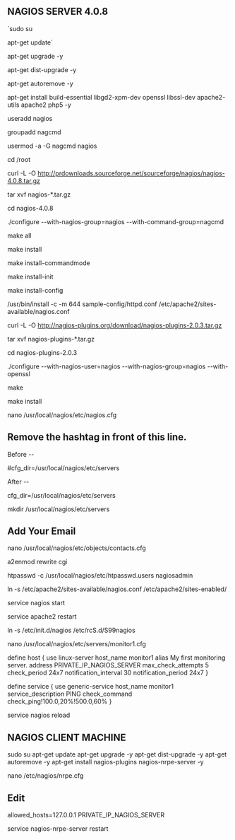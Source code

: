 NAGIOS SERVER 4.0.8
-------------------
`sudo su

apt-get update`

apt-get upgrade -y

apt-get dist-upgrade -y

apt-get autoremove -y

apt-get install build-essential libgd2-xpm-dev openssl libssl-dev apache2-utils apache2 php5 -y

useradd nagios

groupadd nagcmd

usermod -a -G nagcmd nagios

cd /root

curl -L -O http://prdownloads.sourceforge.net/sourceforge/nagios/nagios-4.0.8.tar.gz

tar xvf nagios-*.tar.gz

cd nagios-4.0.8

./configure --with-nagios-group=nagios --with-command-group=nagcmd

make all

make install

make install-commandmode

make install-init

make install-config

/usr/bin/install -c -m 644 sample-config/httpd.conf /etc/apache2/sites-available/nagios.conf

curl -L -O http://nagios-plugins.org/download/nagios-plugins-2.0.3.tar.gz

tar xvf nagios-plugins-*.tar.gz

cd nagios-plugins-2.0.3

./configure --with-nagios-user=nagios --with-nagios-group=nagios --with-openssl

make

make install

nano /usr/local/nagios/etc/nagios.cfg

Remove the hashtag in front of this line. 
----------------------------------------

Before --

#cfg_dir=/usr/local/nagios/etc/servers

After --

cfg_dir=/usr/local/nagios/etc/servers

mkdir /usr/local/nagios/etc/servers

Add Your Email
--------------

nano /usr/local/nagios/etc/objects/contacts.cfg

a2enmod rewrite cgi

htpasswd -c /usr/local/nagios/etc/htpasswd.users nagiosadmin

ln -s /etc/apache2/sites-available/nagios.conf /etc/apache2/sites-enabled/

service nagios start

service apache2 restart

ln -s /etc/init.d/nagios /etc/rcS.d/S99nagios

nano /usr/local/nagios/etc/servers/monitor1.cfg

define host {
        use                             linux-server
        host_name                       monitor1 
        alias                           My first monitoring server.
        address                         PRIVATE_IP_NAGIOS_SERVER
        max_check_attempts              5
        check_period                    24x7
        notification_interval           30
        notification_period             24x7
}

define service {
        use                             generic-service
        host_name                       monitor1
        service_description             PING
        check_command                   check_ping!100.0,20%!500.0,60%
}

service nagios reload

NAGIOS CLIENT MACHINE
---------------------
sudo su
apt-get update
apt-get upgrade -y
apt-get dist-upgrade -y
apt-get autoremove -y
apt-get install nagios-plugins nagios-nrpe-server -y

nano /etc/nagios/nrpe.cfg

Edit
----
allowed_hosts=127.0.0.1 PRIVATE_IP_NAGIOS_SERVER

service nagios-nrpe-server restart
